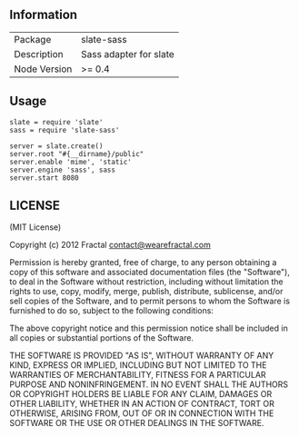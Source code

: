 ## Information

<table>
<tr> 
<td>Package</td><td>slate-sass</td>
</tr>
<tr>
<td>Description</td>
<td>Sass adapter for slate</td>
</tr>
<tr>
<td>Node Version</td>
<td>>= 0.4</td>
</tr>
</table>

## Usage

```coffee-script
slate = require 'slate'
sass = require 'slate-sass'

server = slate.create()
server.root "#{__dirname}/public"
server.enable 'mime', 'static'
server.engine 'sass', sass
server.start 8080
```

## LICENSE

(MIT License)

Copyright (c) 2012 Fractal <contact@wearefractal.com>

Permission is hereby granted, free of charge, to any person obtaining
a copy of this software and associated documentation files (the
"Software"), to deal in the Software without restriction, including
without limitation the rights to use, copy, modify, merge, publish,
distribute, sublicense, and/or sell copies of the Software, and to
permit persons to whom the Software is furnished to do so, subject to
the following conditions:

The above copyright notice and this permission notice shall be
included in all copies or substantial portions of the Software.

THE SOFTWARE IS PROVIDED "AS IS", WITHOUT WARRANTY OF ANY KIND,
EXPRESS OR IMPLIED, INCLUDING BUT NOT LIMITED TO THE WARRANTIES OF
MERCHANTABILITY, FITNESS FOR A PARTICULAR PURPOSE AND
NONINFRINGEMENT. IN NO EVENT SHALL THE AUTHORS OR COPYRIGHT HOLDERS BE
LIABLE FOR ANY CLAIM, DAMAGES OR OTHER LIABILITY, WHETHER IN AN ACTION
OF CONTRACT, TORT OR OTHERWISE, ARISING FROM, OUT OF OR IN CONNECTION
WITH THE SOFTWARE OR THE USE OR OTHER DEALINGS IN THE SOFTWARE.
